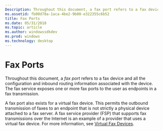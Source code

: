 ```yaml
---
Description: Throughout this document, a fax port refers to a fax device and all the configuration and inbound routing information associated with the device. The fax service exposes one or more fax ports to the user as endpoints in a fax transmission.
ms.assetid: fb00d78a-1aca-4be2-9b00-e322355c6b52
title: Fax Ports
ms.date: 05/31/2018
ms.topic: article
ms.author: windowssdkdev
ms.prod: windows
ms.technology: desktop
---
```


# Fax Ports

Throughout this document, a *fax port* refers to a fax device and all the configuration and inbound routing information associated with the device. The fax service exposes one or more fax ports to the user as endpoints in a fax transmission.

A fax port also exists for a virtual fax device. This permits the outbound transmission of faxes to an endpoint that is not strictly a physical device attached to a fax server. A fax service provider (FSP) that supports fax transmissions over the Internet is an example of a provider that uses a virtual fax device. For more information, see [Virtual Fax Devices](-mfax-virtual-fax-devices.md).

 

 



